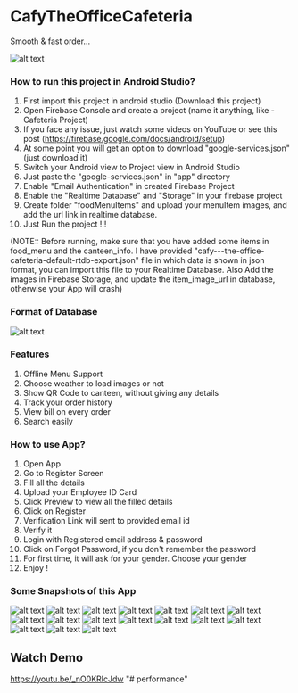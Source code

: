 # CafyTheOfficeCafeteria

Smooth & fast order...

![alt text](CafyImages/thumbnail.png)

### How to run this project in Android Studio?  
1. First import this project in android studio (Download this project)    
2. Open Firebase Console and create a project (name it anything, like - Cafeteria Project)  
3. If you face any issue, just watch some videos on YouTube or see this post (https://firebase.google.com/docs/android/setup)  
4. At some point you will get an option to download "google-services.json" (just download it)  
5. Switch your Android view to Project view in Android Studio  
6. Just paste the "google-services.json" in "app" directory  
7. Enable "Email Authentication" in created Firebase Project 
8. Enable the "Realtime Database" and "Storage" in your firebase project  
9. Create folder "foodMenuItems" and upload your menuItem images, and add the url link in realtime database.    
10. Just Run the project !!!

(NOTE:: Before running, make sure that you have added some items in food_menu and the canteen_info. I have provided "cafy---the-office-cafeteria-default-rtdb-export.json" file in which data is shown in json format, you can import this file to your Realtime Database. Also Add the images in Firebase Storage, and update the item_image_url in database, otherwise your App will crash)

### Format of Database
![alt text](CafyImages/FormatOfDatabase.png)

### Features  
1. Offline Menu Support  
2. Choose weather to load images or not  
3. Show QR Code to canteen, without giving any details  
4. Track your order history  
5. View bill on every order  
6. Search easily  

### How to use App?  
1. Open App  
2. Go to Register Screen  
3. Fill all the details  
4. Upload your Employee ID Card  
5. Click Preview to view all the filled details  
6. Click on Register  
7. Verification Link will sent to provided email id  
8. Verify it  
9. Login with Registered email address & password  
10. Click on Forgot Password, if you don't remember the password  
11. For first time, it will ask for your gender. Choose your gender  
12. Enjoy !  

### Some Snapshots of this App  
![alt text](CafyImages/1.png)
![alt text](CafyImages/2.png)
![alt text](CafyImages/3.png)
![alt text](CafyImages/4.png)
![alt text](CafyImages/5.png)
![alt text](CafyImages/6.png)
![alt text](CafyImages/7.png)
![alt text](CafyImages/8.png)
![alt text](CafyImages/9.png)
![alt text](CafyImages/10.png)
![alt text](CafyImages/11.png)
![alt text](CafyImages/12.png)
![alt text](CafyImages/13.png)
![alt text](CafyImages/14.png)
![alt text](CafyImages/15.png)
![alt text](CafyImages/17.png)
![alt text](CafyImages/18.png)

## Watch Demo
https://youtu.be/_nO0KRIcJdw
"# performance" 
